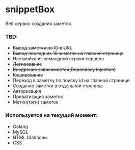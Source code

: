 # snippetBox

Веб сервис создания заметок.

### TBD:
- ~~Вывод заметки по ID в URL~~
- ~~Вывод последних 10 заметок на главной странице~~
- ~~Настройка из командной строки сервера~~
- ~~Логирование~~
- ~~Внедрение зависимостей(Dependecy Injection)~~
- ~~Кэширование~~
- Переход в заметку по поиску id на главной странице
- Создание заметки в отдельной странице
- Авторизация
- Приватизация заметок
- Метки(тэги) заметок

### Используется на текущий момент:

- Golang
- MySQL
- HTML Шаблоны
- CSS
